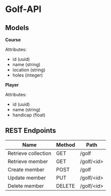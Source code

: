 # Golf-API



## Models

**Course**

Attributes:
* id (uuid)
* name (string)
* location (string)
* holes (integer)

**Player**

Attributes:
* id (uuid)
* name (string)
* handicap (float)


## REST Endpoints

Name                           | Method | Path
-------------------------------|--------|------------------
Retrieve  collection | GET    | /golf
Retrieve  member     | GET    | /golf/*\<id\>*
Create  member       | POST   | /golf
Update  member       | PUT    | /golf/*\<id\>*
Delete  member       | DELETE | /golf/*\<id\>*
